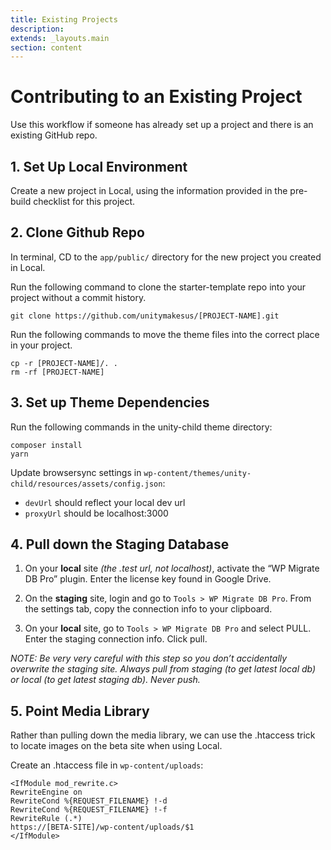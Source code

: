 ```yaml
---
title: Existing Projects
description:
extends: _layouts.main
section: content
---
```


# Contributing to an Existing Project

Use this workflow if someone has already set up a project and there is an existing GitHub repo.

## 1. Set Up Local Environment

Create a new project in Local, using the information provided in the pre-build checklist for this project.

## 2. Clone Github Repo

In terminal, CD to the `app/public/` directory for the new project you created in Local.

Run the following command to clone the starter-template repo into your project without a commit history.

```
git clone https://github.com/unitymakesus/[PROJECT-NAME].git
```

Run the following commands to move the theme files into the correct place in your project.
```
cp -r [PROJECT-NAME]/. .
rm -rf [PROJECT-NAME]
```

## 3. Set up Theme Dependencies

Run the following commands in the unity-child theme directory:

```
composer install
yarn
```

Update browsersync settings in `wp-content/themes/unity-child/resources/assets/config.json`:

- `devUrl` should reflect your local dev url
- `proxyUrl` should be localhost:3000

## 4. Pull down the Staging Database

1. On your **local** site _(the .test url, not localhost)_, activate the “WP Migrate DB Pro” plugin. Enter the license key found in Google Drive.

2. On the **staging** site, login and go to `Tools > WP Migrate DB Pro`. From the settings tab, copy the connection info to your clipboard.

3. On your **local** site, go to `Tools > WP Migrate DB Pro` and select PULL. Enter the staging connection info. Click pull.

_NOTE: Be very very careful with this step so you don’t accidentally overwrite the staging site. Always pull from staging (to get latest local db) or local (to get latest staging db). Never push._

## 5. Point Media Library

Rather than pulling down the media library, we can use the .htaccess trick to locate images on the beta site when using Local.

Create an .htaccess file in `wp-content/uploads`:

```
<IfModule mod_rewrite.c>
RewriteEngine on
RewriteCond %{REQUEST_FILENAME} !-d
RewriteCond %{REQUEST_FILENAME} !-f
RewriteRule (.*)
https://[BETA-SITE]/wp-content/uploads/$1
</IfModule>
```
